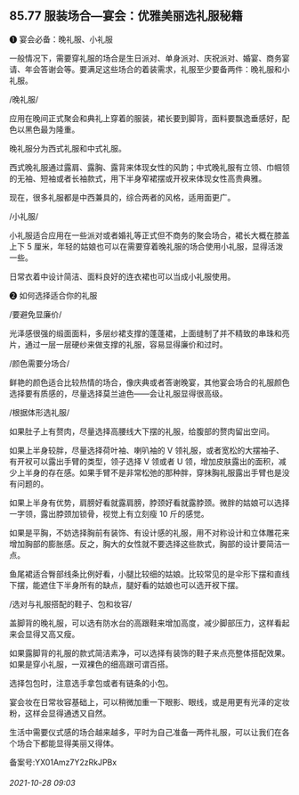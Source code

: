 ## 85.77 服装场合—宴会：优雅美丽选礼服秘籍
❶
 宴会必备：晚礼服、小礼服
 



一般情况下，需要穿礼服的场合是生日派对、单身派对、庆祝派对、婚宴、商务宴请、年会答谢会等。要满足这些场合的着装需求，礼服至少要备两件：晚礼服和小礼服。



/晚礼服/
 



应用在晚间正式聚会和典礼上穿着的服装，裙长要到脚背，面料要飘逸垂感好，配色以黑色最为隆重。



晚礼服分为西式礼服和中式礼服。



西式晚礼服通过露肩、露胸、露背来体现女性的风韵；中式晚礼服有立领、巾帼领的无袖、短袖或者长袖款式，用下半身窄裙摆或开衩来体现女性高贵典雅。



现在，很多礼服都是中西兼具的，综合两者的风格，适用面更广。



/小礼服/
 



小礼服适合应用在一些派对或者婚礼等正式但不商务的聚会场合，裙长大概在膝盖上下 5 厘米，年轻的姑娘也可以在需要穿着晚礼服的场合使用小礼服，显得活泼一些。



日常衣着中设计简洁、面料良好的连衣裙也可以当成小礼服使用。



❷
 如何选择适合你的礼服
 



/要避免显廉价/
 



光泽感很强的缎面面料，多层纱裙支撑的蓬蓬裙，上面缝制了并不精致的串珠和亮片，通过一层一层硬纱来做支撑的礼服，容易显得廉价和过时。



/颜色需要分场合/
 



鲜艳的颜色适合比较热情的场合，像庆典或者答谢晚宴，其他宴会场合的礼服颜色选择要有质感的，尽量选择莫兰迪色——会让礼服显得很高级。



/根据体形选礼服/
 



如果肚子上有赘肉，尽量选择高腰线大下摆的礼服，给腹部的赘肉留出空间。



如果上半身较胖，尽量选择荷叶袖、喇叭袖的 V 领礼服，或者宽松的大摆袖子、有开衩可以露出手臂的类型，领子选择 V 领或者 U 领，增加皮肤露出的面积，减少上半身的存在感。如果手臂不是非常松弛的那种胖，穿抹胸礼服露出手臂也是没有问题的。



如果上半身有优势，肩膀好看就露肩膀，脖颈好看就露脖颈。微胖的姑娘可以选择一字领，露出脖颈加锁骨，视觉上有立刻瘦 10 斤的感觉。



如果是平胸，不妨选择胸前有装饰、有设计感的礼服，用不对称设计和立体雕花来增加胸部的膨胀感。反之，胸大的女性就不要选择这些款式，胸部的设计要简洁一点。



鱼尾裙适合臀部线条比例好看，小腿比较细的姑娘。比较常见的是伞形下摆和直线下摆，能遮住下半身所有的缺点，腿好看的姑娘也可以选开衩下摆。



/选对与礼服搭配的鞋子、包和妆容/
 



盖脚背的晚礼服，可以选有防水台的高跟鞋来增加高度，减少脚部压力，这样看起来会显得又高又瘦。



如果露脚背的礼服的款式简洁素净，可以选择有装饰的鞋子来点亮整体搭配效果。如果是穿小礼服，一双裸色的细高跟可谓百搭。



选择包包时，注意选手拿包或者有链条的小包。



宴会妆在日常妆容基础上，可以稍微加重一下眼影、眼线，或是用更有光泽的定妆粉，这样会显得通透又自然。



生活中需要仪式感的场合越来越多，平时为自己准备一两件礼服，可以让我们在各个场合下都能显得美丽又得体。



备案号:YX01Amz7Y2zRkJPBx


###### 2021-10-28 09:03
